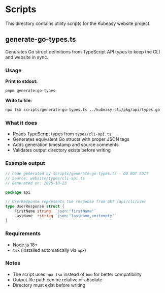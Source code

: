 # Scripts

This directory contains utility scripts for the Kubeasy website project.

## generate-go-types.ts

Generates Go struct definitions from TypeScript API types to keep the CLI and website in sync.

### Usage

**Print to stdout:**
```bash
pnpm generate:go-types
```

**Write to file:**
```bash
npx tsx scripts/generate-go-types.ts ../kubeasy-cli/pkg/api/types.go
```

### What it does

- Reads TypeScript types from `types/cli-api.ts`
- Generates equivalent Go structs with proper JSON tags
- Adds generation timestamp and source comments
- Validates output directory exists before writing

### Example output

```go
// Code generated by scripts/generate-go-types.ts - DO NOT EDIT
// Source: website/types/cli-api.ts
// Generated on: 2025-10-23

package api

// UserResponse represents the response from GET /api/cli/user
type UserResponse struct {
	FirstName string  `json:"firstName"`
	LastName  *string `json:"lastName,omitempty"`
}
```

### Requirements

- Node.js 18+
- `tsx` (installed automatically via `npx`)

### Notes

- The script uses `npx tsx` instead of `bun` for better compatibility
- Output file path can be relative or absolute
- Directory must exist before writing
